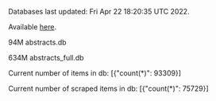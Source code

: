 Databases last updated: Fri Apr 22 18:20:35 UTC 2022. 

Available [here](https://github.com/cbeauhilton/ash-db/releases).


94M	abstracts.db

634M	abstracts_full.db

Current number of items in db:
[{"count(*)": 93309}]

Current number of scraped items in db:
[{"count(*)": 75729}]
